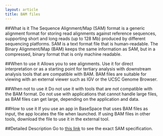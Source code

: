 ```yaml
---
layout: article
title: BAM files
---
```


##What is it
The Sequence Alignment/Map (SAM) format is a generic alignment format for storing read alignments against reference sequences, supporting short and long reads (up to 128 Mb) produced by different sequencing platforms. SAM is a text format file that is human-readable. The Binary Alignment/Map (BAM) keeps the same information as SAM, but in a compressed, binary format that is only machine readable.

##When to use it
Allows you to see alignments. Use it for direct interpretation or as a starting point for tertiary analysis with downstream analysis tools that are compatible with BAM. BAM files are suitable for viewing with an external viewer such as IGV or the UCSC Genome Browser.

##When not to use it
Do not use it with tools that are not compatible with the BAM format. Do not use with applications that cannot handle large files, as BAM files can get large, depending on the application and data.

##How to use it
If you use an app in BaseSpace that uses BAM files as input, the app locates the file when launched. If using BAM files in other tools, download the file to use it in the external tool.

##Detailed Description
Go to [this link](http://samtools.github.io/hts-specs/SAMv1.pdf) to see the exact SAM specification.